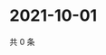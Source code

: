 # 2021-10-01

共 0 条

<!-- BEGIN WEIBO -->
<!-- 最后更新时间 Fri Oct 01 2021 12:18:20 GMT+0800 (China Standard Time) -->

<!-- END WEIBO -->
